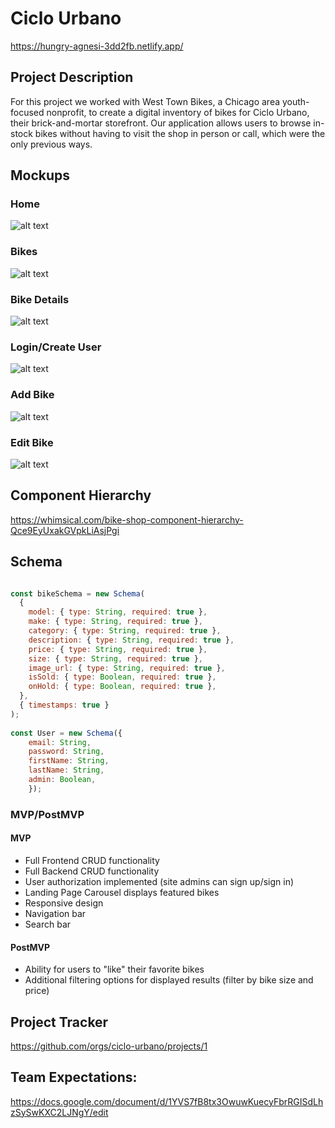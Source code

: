 # Ciclo Urbano

https://hungry-agnesi-3dd2fb.netlify.app/

## Project Description

For this project we worked with West Town Bikes, a Chicago area youth-focused nonprofit, to create a digital inventory of bikes for Ciclo Urbano, their brick-and-mortar storefront. Our application allows users to browse in-stock bikes without having to visit the shop in person or call, which were the only previous ways. 

## Mockups

### Home
![alt text](https://i.imgur.com/1jsouiKm.png "Mockup - Home")

### Bikes
![alt text](https://i.imgur.com/Cc0JBrFm.png "Mockup - Bikes")

### Bike Details
![alt text](https://i.imgur.com/7LD4dlom.png "Mockup - Details")

### Login/Create User
![alt text](https://i.imgur.com/QuWea8Em.png "Mockup - Login")

### Add Bike
![alt text](https://i.imgur.com/hp8AWZOm.png "Mockup - Add")

### Edit Bike
![alt text](https://i.imgur.com/XyINdn6m.png "Mockup - Edit")

## Component Hierarchy

https://whimsical.com/bike-shop-component-hierarchy-Qce9EyUxakGVpkLiAsjPgi

## Schema


```jsx

const bikeSchema = new Schema(
  {
    model: { type: String, required: true },
    make: { type: String, required: true },
    category: { type: String, required: true },
    description: { type: String, required: true },
    price: { type: String, required: true },
    size: { type: String, required: true },
    image_url: { type: String, required: true },
    isSold: { type: Boolean, required: true },
    onHold: { type: Boolean, required: true },
  },
  { timestamps: true }
);
 
const User = new Schema({
    email: String,
    password: String,
    firstName: String,
    lastName: String,
    admin: Boolean,
    });

```

### MVP/PostMVP


#### MVP 

- Full Frontend CRUD functionality
- Full Backend CRUD functionality
- User authorization implemented (site admins can sign up/sign in)
- Landing Page Carousel displays featured bikes
- Responsive design
- Navigation bar
- Search bar 

#### PostMVP  

- Ability for users to "like" their favorite bikes
- Additional filtering options for displayed results (filter by bike size and price)

## Project Tracker

https://github.com/orgs/ciclo-urbano/projects/1


## Team Expectations:

https://docs.google.com/document/d/1YVS7fB8tx3OwuwKuecyFbrRGISdLhzSySwKXC2LJNgY/edit

